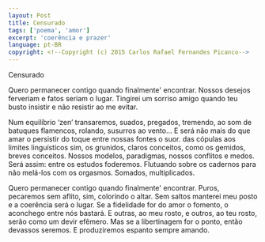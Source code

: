 ```yaml
---
layout: Post
title: Censurado
tags: ['poema', 'amor']
excerpt: 'coerência e prazer'
language: pt-BR
copyright: <!--Copyright (c) 2015 Carlos Rafael Fernandes Picanco-->
---
```

Censurado

Quero permanecer contigo
quando finalmente' encontrar.
Nossos desejos ferveriam
e fatos seriam o lugar.
Tingirei um sorriso amigo
quando teu busto insistir
e não resistir ao me evitar.

Num equilíbrio ‘zen’ transaremos,
suados, pregados, tremendo,
ao som de batuques flamencos,
rolando, susurros ao vento...
E será não mais do que amar
o persistir do toque
entre nossas fontes o suor.
das cópulas
aos limites linguísticos 
sim, os grunidos,
claros conceitos, 
como os gemidos,
breves conceitos.
Nossos modelos,
paradigmas,
nossos conflitos e medos.
Será assim:
entre os estudos foderemos.
Flutuando sobre os cadernos
para não melá-los com os orgasmos.
Somados, multiplicados.

Quero permanecer contigo
quando finalmente' encontrar.
Puros, pecaremos sem aflito,
sim, colorindo o altar.
Sem saltos manterei meu posto
e a coerência será o lugar.
Se a fidelidade for
do amor o fomento,
o aconchego entre nós bastará.
E outras, ao meu rosto,
e outros, ao teu rosto,
serão como um devir efêmero. 
Mas se a libertinagem for o ponto,
então devassos seremos.
E produziremos espanto
sempre amando.